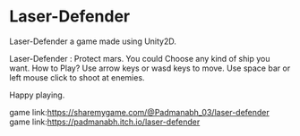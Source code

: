 # Laser-Defender
Laser-Defender a game made using Unity2D.

Laser-Defender : Protect mars.
You could Choose any kind of ship you want.
How to Play?
Use arrow keys or wasd keys to move.
Use space bar or left mouse click to shoot at enemies.

Happy playing.

game link:https://sharemygame.com/@Padmanabh_03/laser-defender
game link:https://padmanabh.itch.io/laser-defender
